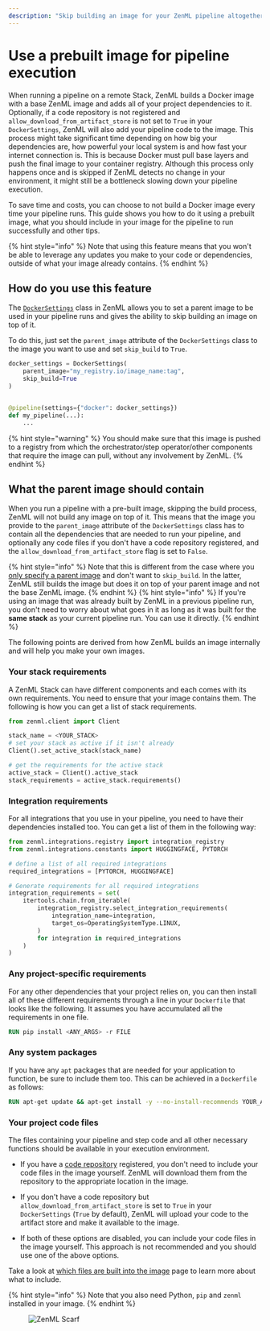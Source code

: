 ```yaml
---
description: "Skip building an image for your ZenML pipeline altogether."
---
```


# Use a prebuilt image for pipeline execution

When running a pipeline on a remote Stack, ZenML builds a Docker image with a base ZenML image and adds all of your project dependencies to it. Optionally, if a code repository is not registered and `allow_download_from_artifact_store` is not set to `True` in your `DockerSettings`, ZenML will also add your pipeline code to the image. This process might take significant time depending on how big your dependencies are, how powerful your local system is and how fast your internet connection is. This is because Docker must pull base layers and push the final image to your container registry. Although this process only happens once and is skipped if ZenML detects no change in your environment, it might still be a bottleneck slowing down your pipeline execution.

To save time and costs, you can choose to not build a Docker image every time your pipeline runs. This guide shows you how to do it using a prebuilt image, what you should include in your image for the pipeline to run successfully and other tips.

{% hint style="info" %}
Note that using this feature means that you won't be able to leverage any updates you make to your code or dependencies, outside of what your image already contains.
{% endhint %}

## How do you use this feature

The [`DockerSettings`](./docker-settings-on-a-pipeline.md#specify-docker-settings-for-a-pipeline) class in ZenML allows you to set a parent image to be used in your pipeline runs and gives the ability to skip building an image on top of it.

To do this, just set the `parent_image` attribute of the `DockerSettings` class to the image you want to use and set `skip_build` to `True`.

```python
docker_settings = DockerSettings(
    parent_image="my_registry.io/image_name:tag",
    skip_build=True
)


@pipeline(settings={"docker": docker_settings})
def my_pipeline(...):
    ...
```

{% hint style="warning" %}
You should make sure that this image is pushed to a registry from which the orchestrator/step operator/other components that require the image can pull, without any involvement by ZenML.
{% endhint %}

## What the parent image should contain

When you run a pipeline with a pre-built image, skipping the build process, ZenML will not build any image on top of it. This means that the image you provide to the `parent_image` attribute of the `DockerSettings` class has to contain all the dependencies that are needed to run your pipeline, and optionally any code files if you don't have a code repository registered, and the `allow_download_from_artifact_store` flag is set to `False`.

{% hint style="info" %}
Note that this is different from the case where you [only specify a parent image](./docker-settings-on-a-pipeline.md#using-a-pre-built-parent-image) and don't want to `skip_build`. In the latter, ZenML still builds the image but does it on top of your parent image and not the base ZenML image.
{% endhint %}
{% hint style="info" %}
If you're using an image that was already built by ZenML in a previous pipeline run, you don't need to worry about what goes in it as long as it was built for the **same stack** as your current pipeline run. You can use it directly.
{% endhint %}

The following points are derived from how ZenML builds an image internally and will help you make your own images.

### Your stack requirements

A ZenML Stack can have different components and each comes with its own requirements. You need to ensure that your image contains them. The following is how you can get a list of stack requirements.

```python
from zenml.client import Client

stack_name = <YOUR_STACK>
# set your stack as active if it isn't already
Client().set_active_stack(stack_name)

# get the requirements for the active stack
active_stack = Client().active_stack
stack_requirements = active_stack.requirements()
```

### Integration requirements

For all integrations that you use in your pipeline, you need to have their dependencies installed too. You can get a list of them in the following way:

```python
from zenml.integrations.registry import integration_registry
from zenml.integrations.constants import HUGGINGFACE, PYTORCH

# define a list of all required integrations
required_integrations = [PYTORCH, HUGGINGFACE]

# Generate requirements for all required integrations
integration_requirements = set(
    itertools.chain.from_iterable(
        integration_registry.select_integration_requirements(
            integration_name=integration,
            target_os=OperatingSystemType.LINUX,
        )
        for integration in required_integrations
    )
)
```

### Any project-specific requirements

For any other dependencies that your project relies on, you can then install all of these different requirements through a line in your `Dockerfile` that looks like the following. It assumes you have accumulated all the requirements in one file.

```Dockerfile
RUN pip install <ANY_ARGS> -r FILE
```

### Any system packages

If you have any `apt` packages that are needed for your application to function, be sure to include them too. This can be achieved in a `Dockerfile` as follows:

```Dockerfile
RUN apt-get update && apt-get install -y --no-install-recommends YOUR_APT_PACKAGES
```

### Your project code files

The files containing your pipeline and step code and all other necessary functions should be available in your execution environment.

- If you have a [code repository](../../user-guide/production-guide/connect-code-repository.md) registered, you don't need to include your code files in the image yourself. ZenML will download them from the repository to the appropriate location in the image.

- If you don't have a code repository but `allow_download_from_artifact_store` is set to `True` in your `DockerSettings` (`True` by default), ZenML will upload your code to the artifact store and make it available to the image.

- If both of these options are disabled, you can include your code files in the image yourself. This approach is not recommended and you should use one of the above options.

Take a look at [which files are built into the image](../../../../docs/book/how-to/customize-docker-builds/which-files-are-built-into-the-image.md) page to learn more about what to include.


{% hint style="info" %}
Note that you also need Python, `pip` and `zenml` installed in your image.
{% endhint %}

<!-- For scarf -->
<figure><img alt="ZenML Scarf" referrerpolicy="no-referrer-when-downgrade" src="https://static.scarf.sh/a.png?x-pxid=f0b4f458-0a54-4fcd-aa95-d5ee424815bc" /></figure>
